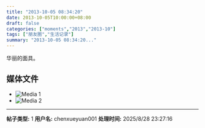 ```yaml
---
title: "2013-10-05 08:34:20"
date: 2013-10-05T10:00:00+08:00
draft: false
categories: ["moments","2013","2013-10"]
tags: ["朋友圈","生活记录"]
summary: "2013-10-05 08:34:20..."
---
```


华丽的面具。

## 媒体文件

- ![Media 1](/Moments/photos/2013-10-05/201310050834200.jpg)
- ![Media 2](/Moments/photos/2013-10-05/201310050834201.jpg)

---

**帖子类型:** 1
**用户名:** chenxueyuan001
**处理时间:** 2025/8/28 23:27:16